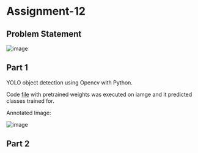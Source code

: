 # Assignment-12 

## Problem Statement

![image](https://user-images.githubusercontent.com/120099863/228759202-74cc40ed-04c1-477f-a607-b2ff0b4c13d3.png)

## Part 1

YOLO object detection using Opencv with Python.

Code [file](https://github.com/MPGarg/Assignment-12/blob/main/Assignment12_Part1.ipynb) with pretrained weights was executed on iamge and it predicted classes trained for.

Annotated Image:

![image](https://user-images.githubusercontent.com/120099863/228760839-a0c7df1c-aab1-4e02-93e4-476b9e781f59.png)

## Part 2

